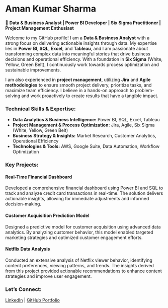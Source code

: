 # **Aman Kumar Sharma**  
🚀 **Data & Business Analyst | Power BI Developer | Six Sigma Practitioner | Project Management Enthusiast**

Welcome to my GitHub profile! I am a **Data & Business Analyst** with a strong focus on delivering actionable insights through data. My expertise lies in **Power BI, SQL, Excel**, and **Tableau**, and I am passionate about transforming complex data into meaningful stories that drive business decisions and operational efficiency. With a foundation in **Six Sigma** (White, Yellow, Green Belt), I continuously work towards process optimization and sustainable improvements.

I am also experienced in **project management**, utilizing **Jira** and **Agile methodologies** to ensure smooth project delivery, prioritize tasks, and maximize team efficiency. I believe in a hands-on approach to problem-solving and work proactively to create results that have a tangible impact.



### **Technical Skills & Expertise:**  
- **Data Analytics & Business Intelligence:** Power BI, SQL, Excel, Tableau  
- **Project Management & Process Optimization:** Jira, Agile, Six Sigma (White, Yellow, Green Belt)  
- **Business Strategy & Insights:** Market Research, Customer Analytics, Operational Efficiency  
- **Technologies & Tools:** AWS, Google Suite, Data Automation, Workflow Optimization  



### **Key Projects:**  

#### **Real-Time Financial Dashboard**  
Developed a comprehensive financial dashboard using Power BI and SQL to track and analyze credit card transactions in real-time. The solution delivers actionable insights, allowing for immediate adjustments and informed decision-making.

#### **Customer Acquisition Prediction Model**  
Designed a predictive model for customer acquisition using advanced data analytics. By analyzing customer behavior, this model enabled targeted marketing strategies and optimized customer engagement efforts.

#### **Netflix Data Analysis**  
Conducted an extensive analysis of Netflix viewer behavior, identifying content preferences, viewing patterns, and trends. The insights derived from this project provided actionable recommendations to enhance content strategies and improve user engagement.



### **Let’s Connect:**  
[LinkedIn](https://www.linkedin.com/in/amansharma270) | [GitHub Portfolio](https://github.com/Maveaman)


